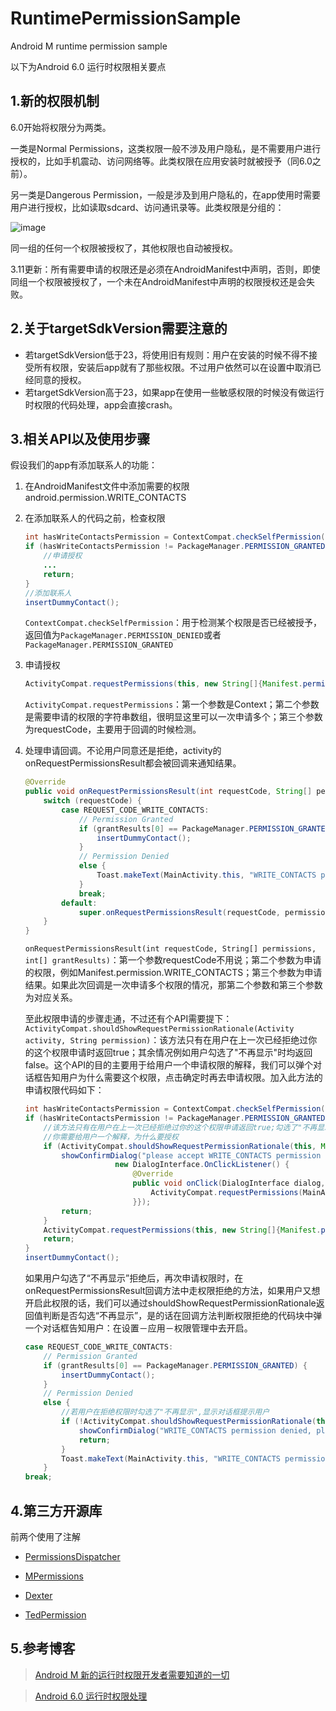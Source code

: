 # RuntimePermissionSample
Android M runtime permission sample

以下为Android 6.0 运行时权限相关要点

## 1.新的权限机制
6.0开始将权限分为两类。
	
一类是Normal Permissions，这类权限一般不涉及用户隐私，是不需要用户进行授权的，比如手机震动、访问网络等。此类权限在应用安装时就被授予（同6.0之前）。
	
另一类是Dangerous Permission，一般是涉及到用户隐私的，在app使用时需要用户进行授权，比如读取sdcard、访问通讯录等。此类权限是分组的：
	
<!-- more -->
	
![image](http://inthecheesefactory.com/uploads/source/blog/mpermission/permgroup.png)
	
同一组的任何一个权限被授权了，其他权限也自动被授权。

3.11更新：所有需要申请的权限还是必须在AndroidManifest中声明，否则，即使同组一个权限被授权了，一个未在AndroidManifest中声明的权限授权还是会失败。

## 2.关于targetSdkVersion需要注意的
- 若targetSdkVersion低于23，将使用旧有规则：用户在安装的时候不得不接受所有权限，安装后app就有了那些权限。不过用户依然可以在设置中取消已经同意的授权。
- 若targetSdkVersion高于23，如果app在使用一些敏感权限的时候没有做运行时权限的代码处理，app会直接crash。
	
## 3.相关API以及使用步骤
	
假设我们的app有添加联系人的功能：
	
1. 在AndroidManifest文件中添加需要的权限android.permission.WRITE_CONTACTS
2. 在添加联系人的代码之前，检查权限

	```java
	int hasWriteContactsPermission = ContextCompat.checkSelfPermission(this, Manifest.permission.WRITE_CONTACTS);
	if (hasWriteContactsPermission != PackageManager.PERMISSION_GRANTED) {
		//申请授权
		...
		return;
	}
	//添加联系人
	insertDummyContact();
    ```
    
    `ContextCompat.checkSelfPermission`：用于检测某个权限是否已经被授予，返回值为`PackageManager.PERMISSION_DENIED`或者`PackageManager.PERMISSION_GRANTED`
    
3. 申请授权

	```java
    ActivityCompat.requestPermissions(this, new String[]{Manifest.permission.WRITE_CONTACTS}, REQUEST_CODE_WRITE_CONTACTS);
    ```
    
    `ActivityCompat.requestPermissions`：第一个参数是Context；第二个参数是需要申请的权限的字符串数组，很明显这里可以一次申请多个；第三个参数为requestCode，主要用于回调的时候检测。
    
4. 处理申请回调。不论用户同意还是拒绝，activity的onRequestPermissionsResult都会被回调来通知结果。
    
    ```java
    @Override
    public void onRequestPermissionsResult(int requestCode, String[] permissions, int[] grantResults) {
       	switch (requestCode) {
            case REQUEST_CODE_WRITE_CONTACTS:
                // Permission Granted
                if (grantResults[0] == PackageManager.PERMISSION_GRANTED) {
                    insertDummyContact();
                }
                // Permission Denied
                else {
                    Toast.makeText(MainActivity.this, "WRITE_CONTACTS permission denied", Toast.LENGTH_SHORT).show();
                }
                break;
            default:
                super.onRequestPermissionsResult(requestCode, permissions, grantResults);
        }
    }
    ```
    
    `onRequestPermissionsResult(int requestCode, String[] permissions, int[] grantResults)`：第一个参数requestCode不用说；第二个参数为申请的权限，例如Manifest.permission.WRITE_CONTACTS；第三个参数为申请结果。如果此次回调是一次申请多个权限的情况，那第二个参数和第三个参数为对应关系。
    	
	至此权限申请的步骤走通，不过还有个API需要提下：
	`ActivityCompat.shouldShowRequestPermissionRationale(Activity activity, String permission)`：该方法只有在用户在上一次已经拒绝过你的这个权限申请时返回true；其余情况例如用户勾选了"不再显示"时均返回false。这个API的目的主要用于给用户一个申请权限的解释，我们可以弹个对话框告知用户为什么需要这个权限，点击确定时再去申请权限。加入此方法的申请权限代码如下：
	
	```java
	int hasWriteContactsPermission = ContextCompat.checkSelfPermission(this, Manifest.permission.WRITE_CONTACTS);
	if (hasWriteContactsPermission != PackageManager.PERMISSION_GRANTED) {
		//该方法只有在用户在上一次已经拒绝过你的这个权限申请返回true;勾选了"不再显示"时返回false
		//你需要给用户一个解释，为什么要授权
		if (ActivityCompat.shouldShowRequestPermissionRationale(this, Manifest.permission.WRITE_CONTACTS)) {
			showConfirmDialog("please accept WRITE_CONTACTS permission request.",
                        new DialogInterface.OnClickListener() {
                            @Override
                            public void onClick(DialogInterface dialog, int which) {
                            	ActivityCompat.requestPermissions(MainActivity.this, new String[]{Manifest.permission.WRITE_CONTACTS}, REQUEST_CODE_WRITE_CONTACTS);
                            }});
        	return;
        }
        ActivityCompat.requestPermissions(this, new String[]{Manifest.permission.WRITE_CONTACTS}, REQUEST_CODE_WRITE_CONTACTS);
        return;
	}
	insertDummyContact();
	```
	
    如果用户勾选了“不再显示”拒绝后，再次申请权限时，在onRequestPermissionsResult回调方法中走权限拒绝的方法，如果用户又想开启此权限的话，我们可以通过shouldShowRequestPermissionRationale返回值判断是否勾选“不再显示”，是的话在回调方法判断权限拒绝的代码块中弹一个对话框告知用户：在设置－应用－权限管理中去开启。
    
    ```java
    case REQUEST_CODE_WRITE_CONTACTS:
    	// Permission Granted
    	if (grantResults[0] == PackageManager.PERMISSION_GRANTED) {
    		insertDummyContact();
    	}
    	// Permission Denied
    	else {
    		//若用户在拒绝权限时勾选了"不再显示",显示对话框提示用户
    		if (!ActivityCompat.shouldShowRequestPermissionRationale(this, Manifest.permission.WRITE_CONTACTS)) {
    			showConfirmDialog("WRITE_CONTACTS permission denied, please enable it in Settings-Apps.", null);
    			return;
    		}
    		Toast.makeText(MainActivity.this, "WRITE_CONTACTS permission denied", Toast.LENGTH_SHORT).show();
    	}
    break;
    ```
    
## 4.第三方开源库

前两个使用了注解

- [PermissionsDispatcher](https://github.com/hotchemi/PermissionsDispatcher)
	
- [MPermissions](https://github.com/hongyangAndroid/MPermissions)

- [Dexter](https://github.com/Karumi/Dexter)

- [TedPermission](https://github.com/ParkSangGwon/TedPermission)

## 5.参考博客

> [Android M 新的运行时权限开发者需要知道的一切](http://jijiaxin89.com/2015/08/30/Android-s-Runtime-Permission/)
	
> [Android 6.0 运行时权限处理](http://mp.weixin.qq.com/s?__biz=MzAxMTI4MTkwNQ==&mid=402456158&idx=1&sn=67d952c5fc3fb7876fc14783be6ab50a&scene=0#rd)